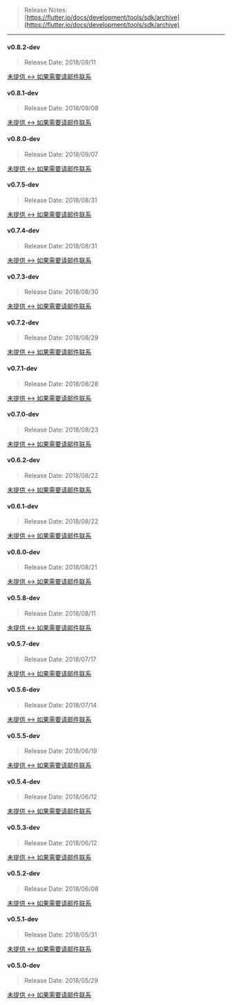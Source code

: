 > Release Notes:  
[https://flutter.io/docs/development/tools/sdk/archive](https://flutter.io/docs/development/tools/sdk/archive)

---

#### v0.8.2-dev

> Release Date: 2018/09/11

[未提供 <-> 如果需要请邮件联系]()

#### v0.8.1-dev

> Release Date: 2018/09/08

[未提供 <-> 如果需要请邮件联系]()

#### v0.8.0-dev

> Release Date: 2018/09/07

[未提供 <-> 如果需要请邮件联系]()

#### v0.7.5-dev

> Release Date: 2018/08/31

[未提供 <-> 如果需要请邮件联系]()

#### v0.7.4-dev

> Release Date: 2018/08/31

[未提供 <-> 如果需要请邮件联系]()

#### v0.7.3-dev

> Release Date: 2018/08/30

[未提供 <-> 如果需要请邮件联系]()

#### v0.7.2-dev

> Release Date: 2018/08/29

[未提供 <-> 如果需要请邮件联系]()

#### v0.7.1-dev

> Release Date: 2018/08/28

[未提供 <-> 如果需要请邮件联系]()

#### v0.7.0-dev

> Release Date: 2018/08/23

[未提供 <-> 如果需要请邮件联系]()

#### v0.6.2-dev

> Release Date: 2018/08/22

[未提供 <-> 如果需要请邮件联系]()

#### v0.6.1-dev

> Release Date: 2018/08/22

[未提供 <-> 如果需要请邮件联系]()

#### v0.6.0-dev

> Release Date: 2018/08/21

[未提供 <-> 如果需要请邮件联系]()

#### v0.5.8-dev

> Release Date: 2018/08/11

[未提供 <-> 如果需要请邮件联系]()

#### v0.5.7-dev

> Release Date: 2018/07/17

[未提供 <-> 如果需要请邮件联系]()

#### v0.5.6-dev

> Release Date: 2018/07/14

[未提供 <-> 如果需要请邮件联系]()

#### v0.5.5-dev

> Release Date: 2018/06/19

[未提供 <-> 如果需要请邮件联系]()

#### v0.5.4-dev

> Release Date: 2018/06/12

[未提供 <-> 如果需要请邮件联系]()

#### v0.5.3-dev

> Release Date: 2018/06/12

[未提供 <-> 如果需要请邮件联系]()

#### v0.5.2-dev

> Release Date: 2018/06/08

[未提供 <-> 如果需要请邮件联系]()

#### v0.5.1-dev

> Release Date: 2018/05/31

[未提供 <-> 如果需要请邮件联系]()

#### v0.5.0-dev

> Release Date: 2018/05/29

[未提供 <-> 如果需要请邮件联系]()
